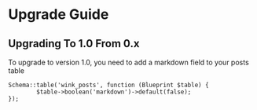 # Upgrade Guide

## Upgrading To 1.0 From 0.x

To upgrade to version 1.0, you need to add a markdown field to your posts table

```
Schema::table('wink_posts', function (Blueprint $table) {
        $table->boolean('markdown')->default(false);
});
```
